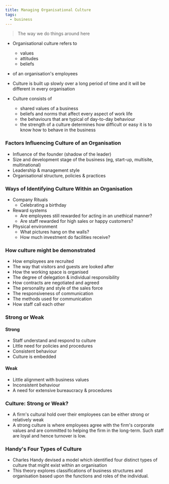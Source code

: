 ```yaml
---
title: Managing Organisational Culture
tags:
  - business
---
```

> The way we do things around here

- Organisational culture refers to
	- values
	- attitudes
	- beliefs
- of an organisation's employees
- Culture is built up slowly over a long period of time and it will be different in every organisation

- Culture consists of
	- shared values of a business
	- beliefs and norms that affect every aspect of work life
	- the behaviours that are typical of day-to-day behaviour
	- the strength of a culture determines how difficult or easy it is to know how to behave in the business
### Factors Influencing Culture of an Organisation

- Influence of the founder (shadow of the leader)
- Size and development stage of the business (eg, start-up, multisite, multinational)
- Leadership & management style
- Organisational structure, policies & practices
### Ways of Identifying Culture Within an Organisation

- Company Rituals
	- Celebrating a birthday
- Reward systems
	- Are employees still rewarded for acting in an unethical manner?
	- Are staff rewarded for high sales or happy customers?
- Physical environment
	- What pictures hang on the walls?
	- How much investment do facilities receive?
### How culture might be demonstrated

- How employees are recruited
- The way that visitors and guests are looked after
- How the working space is organised
- The degree of delegation & individual responsibility
- How contracts are negotiated and agreed
- The personality and style of the sales force
- The responsiveness of communication
- The methods used for communication
- How staff call each other

### Strong or Weak

#### Strong

- Staff understand and respond to culture
- Little need for policies and procedures
- Consistent behaviour
- Culture is embedded

#### Weak

- Little alignment with business values
- Inconsistent behaviour
- A need for extensive bureaucracy & procedures

### Culture: Strong or Weak?

- A firm's cultural hold over their employees can be either strong or relatively weak
- A strong culture is where employees agree with the firm's corporate values and are committed to helping the firm in the long-term. Such staff are loyal and hence turnover is low.


### Handy's Four Types of Culture

- Charles Handy devised a model which identified four distinct types of culture that might exist within an organisation
- This theory explores classifications of business structures and organisation based upon the functions and roles of the individual.

